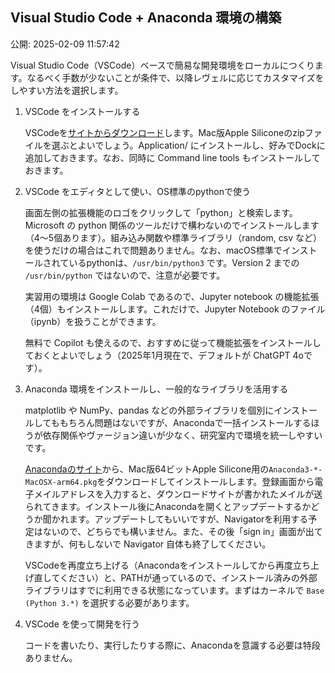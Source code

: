 ## Visual Studio Code + Anaconda 環境の構築

公開: 2025-02-09 11:57:42


Visual Studio Code（VSCode）ベースで簡易な開発環境をローカルにつくります。なるべく手数が少ないことが条件で、以降レヴェルに応じてカスタマイズをしやすい方法を選択します。

1. VSCode をインストールする

    VSCodeを[サイトからダウンロード](https://code.visualstudio.com/)します。Mac版Apple Siliconeのzipファイルを選ぶとよいでしょう。Application/ にインストールし、好みでDockに追加しておきます。なお、同時に Command line tools もインストールしておきます。

2. VSCode をエディタとして使い、OS標準のpythonで使う

    画面左側の拡張機能のロゴをクリックして「python」と検索します。Microsoft の python 関係のツールだけで構わないのでインストールします（4〜5個あります）。組み込み関数や標準ライブラリ（random, csv など）を使うだけの場合はこれで問題ありません。なお、macOS標準でインストールされているpythonは、`/usr/bin/python3` です。Version 2 までの `/usr/bin/python` ではないので、注意が必要です。
    
    実習用の環境は Google Colab であるので、Jupyter notebook の機能拡張（4個）もインストールします。これだけで、Jupyter Notebook のファイル（ipynb）を扱うことができます。
    
    無料で Copilot も使えるので、おすすめに従って機能拡張をインストールしておくとよいでしょう（2025年1月現在で、デフォルトが ChatGPT 4oです）。

3. Anaconda 環境をインストールし、一般的なライブラリを活用する

    matplotlib や NumPy、pandas などの外部ライブラリを個別にインストールしてももちろん問題はないですが、Anacondaで一括インストールするほうが依存関係やヴァージョン違いが少なく、研究室内で環境を統一しやすいです。

    [Anacondaのサイト](https://www.anaconda.com/download)から、Mac版64ビットApple Silicone用の`Anaconda3-*-MacOSX-arm64.pkg`をダウンロードしてインストールします。登録画面から電子メイルアドレスを入力すると、ダウンロードサイトが書かれたメイルが送られてきます。インストール後にAnacondaを開くとアップデートするかどうか聞かれます。アップデートしてもいいですが、Navigatorを利用する予定はないので、どちらでも構いません。また、その後「sign in」画面が出てきますが、何もしないで Navigator 自体も終了してください。

    VSCodeを再度立ち上げる（Anacondaをインストールしてから再度立ち上げ直してください）と、PATHが通っているので、インストール済みの外部ライブラリはすでに利用できる状態になっています。まずはカーネルで `Base (Python 3.*)` を選択する必要があります。
    
4. VSCode を使って開発を行う

    コードを書いたり、実行したりする際に、Anacondaを意識する必要は特段ありません。